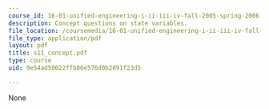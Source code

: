 ```yaml
---
course_id: 16-01-unified-engineering-i-ii-iii-iv-fall-2005-spring-2006
description: Concept questions on state variables.
file_location: /coursemedia/16-01-unified-engineering-i-ii-iii-iv-fall-2005-spring-2006/9e54ad50022ffb86e576d0b2891f23d5_s11_concept.pdf
file_type: application/pdf
layout: pdf
title: s11_concept.pdf
type: course
uid: 9e54ad50022ffb86e576d0b2891f23d5

---
```

None